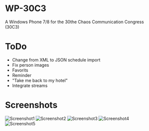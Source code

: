 WP-30C3
=======
A Windows Phone 7/8 for the 30the Chaos Communication Congress (30C3)

ToDo
=======
*   Change from XML to JSON schedule import
*   Fix person images
*   Favorits
*   Reminder
*   "Take me back to my hotel"
*   Integrate streams

Screenshots
=======
![Screenshot1](https://raw.github.com/baurmatt/WP-30C3/master/screenshots/Screenshot_01.png)
![Screenshot2](https://raw.github.com/baurmatt/WP-30C3/master/screenshots/Screenshot_02.png)
![Screenshot3](https://raw.github.com/baurmatt/WP-30C3/master/screenshots/Screenshot_03.png)
![Screenshot4](https://raw.github.com/baurmatt/WP-30C3/master/screenshots/Screenshot_04.png)
![Screenshot5](https://raw.github.com/baurmatt/WP-30C3/master/screenshots/Screenshot_05.png)